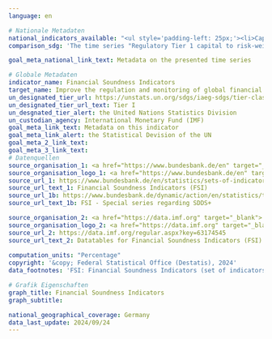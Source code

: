 ```yaml
---
language: en    

# Nationale Metadaten    
national_indicators_available: "<ul style='padding-left: 25px;'><li>Capital to assets ratio</li> <li> Regulatory Tier 1 capital to risk-weighted assets</li> <li> Nonperforming loans net of provisions to capital</li> <li> Nonperforming loans net of provisions to gross loans</li> <li> Return on assets</li> <li> Liquid assets to short-term liabilities</li> <li> Net open position in foreign exchange to capital</li></ul>"    
comparison_sdg: 'The time series "Regulatory Tier 1 capital to risk-weighted assets", "Nonperforming loans net of provisions to capital", "Nonperforming loans net of provisions to gross loans", "Return on assets", "Liquid assets to short-term liabilities" und "Net open position in foreign exchange to capital" are compliant with the UN metadata. The time serie "Capital to assets ratio" provide additional information.'    

goal_meta_national_link_text: Metadata on the presented time series    

# Globale Metadaten    
indicator_name: Financial Soundness Indicators    
target_name: Improve the regulation and monitoring of global financial markets and institutions and strengthen the implementation of such regulations    
un_designated_tier_url: https://unstats.un.org/sdgs/iaeg-sdgs/tier-classification/    
un_designated_tier_url_text: Tier I    
un_desgnated_tier_alert: the United Nations Statistics Division    
un_custodian_agency: International Monetary Fund (IMF)    
goal_meta_link_text: Metadata on this indicator    
goal_meta_link_alert: the Statistical Devision of the UN    
goal_meta_2_link_text:     
goal_meta_3_link_text:         
# Datenquellen
source_organisation_1: <a href="https://www.bundesbank.de/en" target="_blank"> Deutsche Bundesbank </a>
source_organisation_logo_1: <a href="https://www.bundesbank.de/en" target="_blank"><img src="https://sdg-indikatoren.de/public/OrgImgEn/bundesbank.png" alt="Logo bundesbank" style="height:60px; width:148px"/></a>
source_url_1: https://www.bundesbank.de/en/statistics/sets-of-indicators/financial-soundness-indicators
source_url_text_1: Financial Soundness Indicators (FSI)
source_url_1b: https://www.bundesbank.de/dynamic/action/en/statistics/time-series-databases/time-series-databases/759784/759784?listId=www_sfsi_sddsplusfsi
source_url_text_1b: FSI - Special series regarding SDDS+

source_organisation_2: <a href="https://data.imf.org" target="_blank"> International Monetary Fund (IMF) </a>
source_organisation_logo_2: <a href="https://data.imf.org" target="_blank"><img src="https://sdg-indikatoren.de/public/OrgImgEn/imf.png" alt="Logo imf" style="height:60px; width:148px"/></a>
source_url_2: https://data.imf.org/regular.aspx?key=63174545
source_url_text_2: Datatables for Financial Soundness Indicators (FSI)
    
computation_units: "Percentage"    
copyright: '&copy; Federal Statistical Office (Destatis), 2024'    
data_footnotes: 'FSI: Financial Soundness Indicators (set of indicators used by the International Monetary Fund to assess the financial situation).<br>• Due to methodological changes, the results from 2019 onwards are only comparable with previous years to a limited extend.<br>• 2019 to 2021 partly revised data.'    

# Grafik Eigenschaften    
graph_title: Financial Soundness Indicators
graph_subtitle:     

national_geographical_coverage: Germany    
data_last_update: 2024/09/24    
---
```


<span></span>